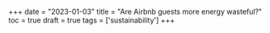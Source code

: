 +++
date = "2023-01-03"
title = "Are Airbnb guests more energy wasteful?"
toc = true
draft = true
tags = ['sustainability']
+++

